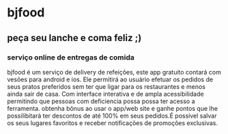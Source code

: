 # bjfood
## peça seu lanche e coma feliz ;) 
### serviço online de entregas de comida

  bjfood é um serviço de delivery de refeições, este app gratuito contará com vesões para android e ios. Ele permitirá ao usuário efetuar os pedidos de seus pratos preferidos sem ter que ligar para os restaurantes e menos ainda sair de casa. 
  Com interface interativa e de ampla acessibilidade permitindo que pessoas com deficiencia possa possa ter acesso a ferramenta. 
  obtenha bônus ao usar o app/web site e ganhe pontos que lhe possilibitará ter descontos de até 100% em seus pedidos.É possível salvar os seus lugares favoritos e receber notificações de promoções exclusivas. 
